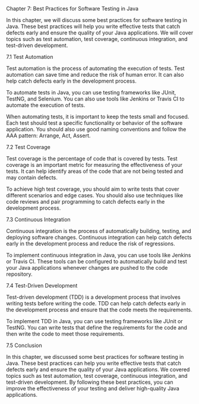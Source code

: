 Chapter 7: Best Practices for Software Testing in Java

In this chapter, we will discuss some best practices for software testing in Java. These best practices will help you write effective tests that catch defects early and ensure the quality of your Java applications. We will cover topics such as test automation, test coverage, continuous integration, and test-driven development.

7.1 Test Automation

Test automation is the process of automating the execution of tests. Test automation can save time and reduce the risk of human error. It can also help catch defects early in the development process.

To automate tests in Java, you can use testing frameworks like JUnit, TestNG, and Selenium. You can also use tools like Jenkins or Travis CI to automate the execution of tests.

When automating tests, it is important to keep the tests small and focused. Each test should test a specific functionality or behavior of the software application. You should also use good naming conventions and follow the AAA pattern: Arrange, Act, Assert.

7.2 Test Coverage

Test coverage is the percentage of code that is covered by tests. Test coverage is an important metric for measuring the effectiveness of your tests. It can help identify areas of the code that are not being tested and may contain defects.

To achieve high test coverage, you should aim to write tests that cover different scenarios and edge cases. You should also use techniques like code reviews and pair programming to catch defects early in the development process.

7.3 Continuous Integration

Continuous integration is the process of automatically building, testing, and deploying software changes. Continuous integration can help catch defects early in the development process and reduce the risk of regressions.

To implement continuous integration in Java, you can use tools like Jenkins or Travis CI. These tools can be configured to automatically build and test your Java applications whenever changes are pushed to the code repository.

7.4 Test-Driven Development

Test-driven development (TDD) is a development process that involves writing tests before writing the code. TDD can help catch defects early in the development process and ensure that the code meets the requirements.

To implement TDD in Java, you can use testing frameworks like JUnit or TestNG. You can write tests that define the requirements for the code and then write the code to meet those requirements.

7.5 Conclusion

In this chapter, we discussed some best practices for software testing in Java. These best practices can help you write effective tests that catch defects early and ensure the quality of your Java applications. We covered topics such as test automation, test coverage, continuous integration, and test-driven development. By following these best practices, you can improve the effectiveness of your testing and deliver high-quality Java applications.
